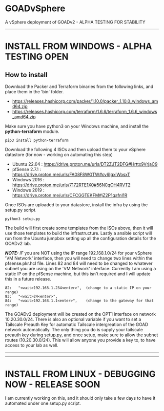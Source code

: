 # GOADvSphere
A vSphere deployment of GOADv2 - ALPHA TESTING FOR STABILITY

---

# INSTALL FROM WINDOWS - ALPHA TESTING OPEN
## How to install
Download the Packer and Terraform binaries from the following links, and place them in the 'bin' folder.

- https://releases.hashicorp.com/packer/1.10.0/packer_1.10.0_windows_amd64.zip
- https://releases.hashicorp.com/terraform/1.6.6/terraform_1.6.6_windows_amd64.zip

Make sure you have python3 on your Windows machine, and install the **python-terraform** module.

```pip3 install python-terraform```

Download the following 4 ISOs and then upload them to your vSphere datastore (for now - working on automating this step)

- Ubuntu 22.04 : https://drive.proton.me/urls/DT2ZJT2DFG#Hrttx9VrjaC9
- pfSense 2.7.1 : https://drive.proton.me/urls/FA08F8WGTW#cv6IgxiWosxT
- Windows 2016 : https://drive.proton.me/urls/7172RTE1X0#56N0qOH4RVT2
- Windows 2019 : https://drive.proton.me/urls/CFCGGTEKFM#jZ2P1qafnI1R

Once ISOs are uploaded to your datastore, install the infra by using the setup.py script.

```python3 setup.py```

The build will first create some templates from the ISOs above, then it will use those templates to build the infrastructure. Lastly a ansible script will run from the Ubuntu jumpbox setting up all the configuration details for the GOADv2 lab.

***NOTE:***
*IF* you are NOT using the IP range 192.168.1.0/24 for your vSphere 'VM Network' interface, then you will need to change two lines within the pfsense.pkr.hcl file. Lines 82 and 84 will need to be changed to whatever subnet you are using on the 'VM Network' interface. Currently I am using a static IP on the pfSense machine, but this isn't required and I will update this in a future release.

```
82:   "<wait>192.168.1.234<enter>",  (change to a static IP on your range)
83:   "<wait>24<enter>",
84:   "<wait>192.168.1.1<enter>",    (change to the gateway for that range)
```

The GOADv2 deployment will be created on the OPT1 interface on network 10.20.30.0/24. There is also an optional variable if you want to set a Tailscale Preauth Key for automatic Tailscale intergreation of the GOAD network automatically. The only thing you do is supply your tailscale preauth key during setup.py, and once setup, make sure to allow the subnet routes (10.20.30.0/24). This will allow anyone you provide a key to, to have access to your lab as well.

---
---


# INSTALL FROM LINUX - DEBUGGING NOW - RELEASE SOON
I am currently working on this, and it should only take a few days to have it automated under one setup.py script.
